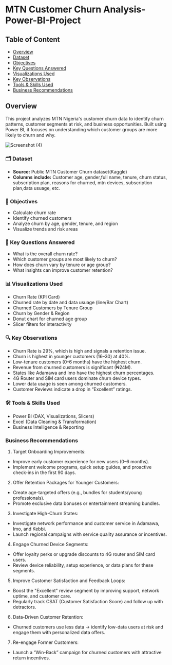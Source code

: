 # MTN Customer Churn Analysis-Power-BI-Project
## Table of Content
- [Overview](#Overview)
- [Dataset](#Dataset)
- [Objectives](#Objectives)
- [Key Questions Answered](#KeyQuestionsAnswered)
- [Visualizations Used](#VisualizationsUsed)
- [Key Observations](#KeyObservations)
- [Tools & Skills Used](#Tools&SkillsUsed)
- [Business Recommendations](#BusinessRecommendations)
## Overview
This project analyzes MTN Nigeria's customer churn data to identify churn patterns, customer segments at risk, and business opportunities. Built using Power BI, it focuses on understanding which customer groups are more likely to churn and why.

![Screenshot (4)](https://github.com/user-attachments/assets/9b899c68-00e6-48fa-b553-a26ed0488c46)
### 🗂️ Dataset
- **Source:** Public MTN Customer Churn dataset(Kaggle)
- **Columns include:** Customer age, gender,full name, tenure, churn status, subscription plan, reasons for churned, mtn devices, subscription plan,data usuage, etc.
### 🎯 Objectives
- Calculate churn rate
- Identify churned customers
- Analyze churn by age, gender, tenure, and region
- Visualize trends and risk areas
### 📌 Key Questions Answered
- What is the overall churn rate?
- Which customer groups are most likely to churn?
- How does churn vary by tenure or age group?
- What insights can improve customer retention?
### 📊 Visualizations Used
- Churn Rate (KPI Card)
- Churned rate by date and data usuage (line/Bar Chart)
- Churned Customers by Tenure Group
- Churn by Gender & Region
- Donut chart for churned age group
- Slicer filters for interactivity
 ### 🔍 Key Observations 
- Churn Rate is 29%, which is high and signals a retention issue.
- Churn is highest in younger customers (16–30) at 40%.
- Low-tenure customers (0–6 months) have the highest churn.
- Revenue from churned customers is significant (₦24M).
- States like Adamawa and Imo have the highest churn percentages.
- 4G Router and SIM card users dominate churn device types.
- Lower data usage is seen among churned customers.
- Customer Reviews indicate a drop in “Excellent” ratings.
 ### 🛠️ Tools & Skills Used
- Power BI (DAX, Visualizations, Slicers)
- Excel (Data Cleaning & Transformation)
- Business Intelligence & Reporting
 ### Business Recommendations
 1. Target Onboarding Improvements:
- Improve early customer experience for new users (0–6 months).
- Implement welcome programs, quick setup guides, and proactive check-ins in the first 90 days.
2. Offer Retention Packages for Younger Customers:
 - Create age-targeted offers (e.g., bundles for students/young professionals).
 - Promote exclusive data bonuses or entertainment streaming bundles.
3. Investigate High-Churn States:
- Investigate network performance and customer service in Adamawa, Imo, and Kebbi.
- Launch regional campaigns with service quality assurance or incentives.
4. Engage Churned Device Segments:
  - Offer loyalty perks or upgrade discounts to 4G router and SIM card users.
  - Review device reliability, setup experience, or data plans for these segments.
5. Improve Customer Satisfaction and Feedback Loops:
- Boost the "Excellent" review segment by improving support, network uptime, and customer care.
- Regularly track CSAT (Customer Satisfaction Score) and follow up with detractors.
6. Data-Driven Customer Retention:
- Churned customers use less data → identify low-data users at risk and engage them with personalized data offers.
7. Re-engage Former Customers:
- Launch a “Win-Back” campaign for churned customers with attractive return incentives.



